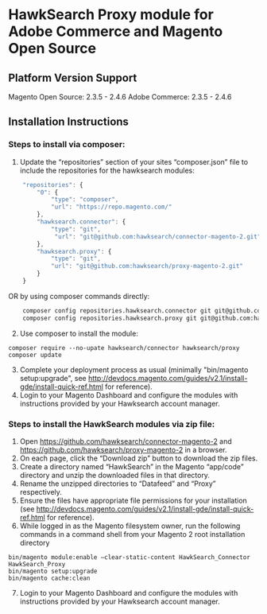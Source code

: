 # HawkSearch Proxy module for Adobe Commerce and Magento Open Source

## Platform Version Support
Magento Open Source: 2.3.5 - 2.4.6 
Adobe Commerce: 2.3.5 - 2.4.6

## Installation Instructions
### Steps to install via composer:
1. Update the “repositories” section of your sites “composer.json” file to include the repositories for the hawksearch modules:
```javascript
    "repositories": {
        "0": {
            "type": "composer",
            "url": "https://repo.magento.com/"
        },
        "hawksearch.connector": {
            "type": "git",
             "url": "git@github.com:hawksearch/connector-magento-2.git"
        },
        "hawksearch.proxy": {
            "type": "git",
            "url": "git@github.com:hawksearch/proxy-magento-2.git"
        }
    }
```
OR by using composer commands directly:
```bash
    composer config repositories.hawksearch.connector git git@github.com:hawksearch/connector-magento-2.git
    composer config repositories.hawksearch.proxy git git@github.com:hawksearch/proxy-magento-2.git
```
2. Use composer to install the module:
```
composer require --no-upate hawksearch/connector hawksearch/proxy
composer update
```
3. Complete your deployment process as usual (minimally "bin/magento setup:upgrade", see http://devdocs.magento.com/guides/v2.1/install-gde/install-quick-ref.html for reference).
4. Login to your Magento Dashboard and configure the modules with instructions provided by your Hawksearch account manager.


### Steps to install the HawkSearch modules via zip file:
1. Open https://github.com/hawksearch/connector-magento-2 and https://github.com/hawksearch/proxy-magento-2 in a browser.
2. On each page, click the “Download zip” button to download the zip files.
3. Create a directory named “HawkSearch” in the Magento “app/code” directory and unzip the downloaded files in that directory.
4. Rename the unzipped directories to “Datafeed” and “Proxy” respectively.
5. Ensure the files have appropriate file permissions for your installation (see http://devdocs.magento.com/guides/v2.1/install-gde/install-quick-ref.html for reference).
6. While logged in as the Magento filesystem owner, run the following commands in a command shell from your Magento 2 root installation directory
```
bin/magento module:enable –clear-static-content HawkSearch_Connector HawkSearch_Proxy
bin/magento setup:upgrade
bin/magento cache:clean
```
7. Login to your Magento Dashboard and configure the modules with instructions provided by your Hawksearch account manager.
